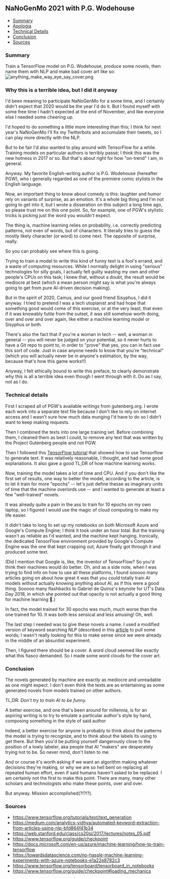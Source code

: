 ## NaNoGenMo 2021 with P.G. Wodehouse

- [Summary](#summary)
- [Apologia](#apologia)
- [Technical Details](#technical_details)
- [Conclusion](#conclusion)
- [Sources](#sources)

### <a id="summary"></a>Summary
Train a TensorFlow model on P.G. Wodehouse, produce some novels, then name them with NLP and make bad cover art like so: 
![anything_make_way_eye_say_cover.png](attachment:anything_make_way_eye_say_cover.png)


### <a id="apologia"></a>Why this is a terrible idea, but I did it anyway

I'd been meaning to participate NaNoGenMo for a some time, and I certainly didn't expect that 2020 would be the year I'd do it. But I found myself with some free time I hadn't expected at the end of November, and like everyone else I needed some cheering up.

I'd hoped to do something a little more interesting than this; I think for next year's NaNoGenMo I'll fix my Twitterbots and accumulate their tweets, so I can play more directly with the NLP.

But to be fair I'd also wanted to play around with TensorFlow for a while. Training models on particular authors is terribly passé; I think this was the new hotness in 2017 or so. But that's about right for how "on-trend" I am, in general.

Anyway. My favorite English-writing author is P.G. Wodehouse (hereafter PGW), who i generally regarded as one of the premiere comic stylists in the English language. 

Now, an important thing to know about comedy is this: laughter and humor rely on variants of surprise, as an emotion. It's a whole big thing and I'm not going to get into it, but I wrote a disseration on this subject a long time ago, so please trust me on this one point. So, for example, one of PGW's stylistic tricks is picking just the word you *wouldn't* expect.

The thing is, machine learning relies on probability, i.e. correctly predicting patterns, not even of words, but of characters. It literally tries to guess the mostly likely character (or word) to come next. The opposite of surprise, really. 

So you can probably see where this is going.

Trying to train a model to write this kind of funny text is a fool's errand, and a waste of computing resources. While I normally delight in using "serious" technologies for silly goals, I actually felt guilty wasting my own and other people's CPUs on this task; I knew that, without a doubt, the result would be mediocre at best (which a mean person might say is what you're always going to get from pure AI-driven decision making). 

But in the spirit of 2020, Camus, and our good friend Sisyphus, I did it anyway. I tried to pretend I was a tech utopianist and had hope that something good would come of this exercise, or at the very least, that even if it was knowably futile from the outset, it was still somehow worth doing, over and over and over again, like either a machine learning model or Sisyphus or both.

There's also the fact that if you're a woman in tech -- well, a woman in general -- you will never be judged on your potential, so it never hurts to have a Git repo to point to, in order to "prove" that yes, you can in fact use this sort of code. Just in case anyone needs to know that you're "technical" (which you will actually never be in anyone's estimation, by the way, because that's how this game works!!)

Anyway, I felt ethically bound to write this preface, to clearly demonstrate why this is all a terrible idea even though I went through with it. Do as I say, not as I do.

### <a id="technical_details"></a> Technical details

First I scraped all of PGW's available writings from gutenberg.org. I wrote each work into a separate text file because I don't like to rely on internet access and I wasn't sure how much data munging I'd have to do so I didn't want to keep making requests.

Then I combined the texts into one large training set. Before combining them, I cleaned them as best I could, to remove any text that was written by the Project Gutenberg people and not PGW.

Then I followed this [TensorFlow tutorial](https://www.tensorflow.org/tutorials/text/text_generation#attach_an_optimizer_and_a_loss_function) that showed how to use Tensorflow to generate text. It was relatively reasonable, I thought, and had some good explanations. It also gave a good TL;DR of how machine learning works.

Now, training the model takes a lot of time and CPU. And if you don't like the first set of results, one way to better the model, according to the article, is to let it train for more "epochs" -- let's just define thesse as imaginary units of time that the machine overlords use -- and I wanted to generate at least a few "well-trained" novels.

It was already quite a pain in the ass to train for 10 epochs on my own laptop, so I figured I would use the magic of cloud computing to make my life easier.

It didn't take to long to set up my notebooks on both Microsoft Azure and Google's Compute Engine; I think it took under an hour total. But the training wasn't as reliable as I'd wanted, and the machine kept hanging. Ironically, the dedicated TensorFlow environment provided by Google's Compute Engine was the one that kept crapping out; Azure finally got through it and produced some text. 

(Did I mention that Google is, like, the inventor of TensorFlow? So you'd think their machines would do better. Oh, and as a side note, when I was trying to find info on how to use all these platforms, I found sooooo many articles going on about how great it was that you could totally train AI models without actually knowing anything about AI, as if this were a good thing. Sooooo many flashbacks to Gabriel de Quiroz's keynote for UT's Data Day 2018, in which she pointed out that opacity is not actually a good thing for machine learning 🤔.)

In fact, the model trained for 30 epochs was much, much worse than the one trained for 10. It was both less sensical and less amusing! Oh, well.

The last step I needed was to give these novels a name. I used a modified version of keyword searching NLP (described in this [article](https://medium.com/analytics-vidhya/automated-keyword-extraction-from-articles-using-nlp-bfd864f41b34) to pull some words; I wasn't really looking for this to make sense since we were already in the middle of an absurdist experiment.

Then, I figured there should be a cover. A word cloud seemed like exactly what this fiasco demanded. So I made some word clouds for the cover art.


### <a id="conclusion"></a> Conclusion
The novels generated by machine are exactly as mediocre and unreadable as one might expect. I don't even think the texts are as entertaining as some generated novels from models trained on other authors.

TL;DR: *Don't try to train AI to be funny.*

A better exercise, and one that's been around for millennia, is for an aspiring writing is to try to emulate a particular author's style by hand, composing something in the style of said author  

Indeed, a better exercise for anyone is probably to think about the patterns the model is trying to recognize, and to think about the labels its using to get there. But then you'd be putting yourself dangerously close to the position of a lowly labeler, aka people that AI "makers" are desperately trying not to be. So never mind, don't listen to me.

And or course it's worth asking if we want an algorithm making whatever decisions they're making, or why we are so hell bent on replacing all repeated human effort, even if said humans haven't asked to be replaced. I am certainly not the first to make this point. There are many, many other scholars and technologists who make these points, over and over.

But anyway. Mission accomplished(?!?!?).



### <a id="sources"></a>Sources
- https://www.tensorflow.org/tutorials/text/text_generation
- https://medium.com/analytics-vidhya/automated-keyword-extraction-from-articles-using-nlp-bfd864f41b34
- https://web.stanford.edu/class/cs20si/2017/lectures/notes_05.pdf
- https://www.tensorflow.org/guide/checkpoint
- https://docs.microsoft.com/en-us/azure/machine-learning/how-to-train-tensorflow
- https://towardsdatascience.com/no-hassle-machine-learning-experiments-with-azure-notebooks-e1a22e8782c3
- https://www.tensorflow.org/tensorboard/tensorboard_in_notebooks
- https://www.tensorflow.org/guide/checkpoint#loading_mechanics
